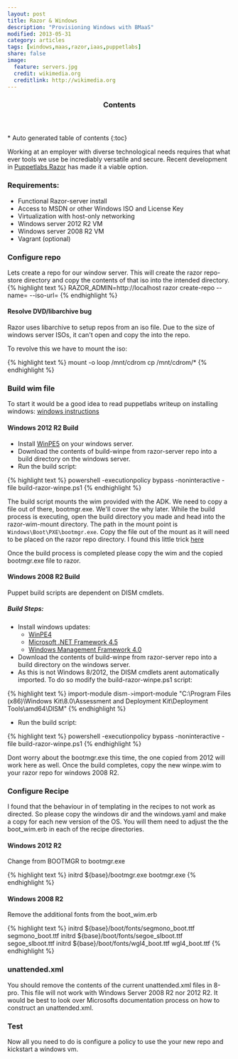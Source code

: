 ```yaml
---
layout: post
title: Razor & Windows
description: "Provisioning Windows with BMaaS"
modified: 2013-05-31
category: articles
tags: [windows,maas,razor,iaas,puppetlabs]
share: false
image:
  feature: servers.jpg
  credit: wikimedia.org
  creditlink: http://wikimedia.org
---
```


<section id="table-of-contents" class="toc">
  <header>
    <h3 >Contents</h3>
  </header>
<div id="drawer" markdown="1">
*  Auto generated table of contents
{:toc}
</div>
</section><!-- /#table-of-contents -->



Working at an employer with diverse technological needs requires that what ever tools we use be incrediably versatile and secure. Recent development in [Puppetlabs Razor](https://github.com/puppetlabs/razor-server) has made it a viable option. 

### Requirements:

* Functional Razor-server install
* Access to MSDN or other Windows ISO and License Key
* Virtualization with host-only networking
* Windows server 2012 R2 VM
* Windows server 2008 R2 VM
* Vagrant (optional)

### Configure repo
Lets create a repo for our window server. This will create the razor repo-store directory and copy the contents of that iso into the intended directory. 
{% highlight text %}
RAZOR_ADMIN=http://localhost
razor create-repo --name=<repo-name> --iso-url=<url to iso>
{% endhighlight %}

#### Resolve DVD/libarchive bug
Razor uses libarchive to setup repos from an iso file. Due to the size of windows server ISOs, it can't open and copy the into the repo. 

To revolve this we have to mount the iso:

{% highlight text %}
mount -o loop /mnt/cdrom <iso file>
cp /mnt/cdrom/* <razor-repo-store>
{% endhighlight %}

### Build wim file
To start it would be a good idea to read puppetlabs writeup on installing windows: [windows instructions](https://github.com/puppetlabs/razor-server/wiki/Installing-windows)


#### Windows 2012 R2 Build
* Install [WinPE5](http://www.microsoft.com/en-us/download/details.aspx?id=39982) on your windows server. 
* Download the contents of build-winpe from razor-server repo into a build directory on the windows server. 
* Run the build script: 

{% highlight text %}
powershell -executionpolicy bypass -noninteractive -file build-razor-winpe.ps1
{% endhighlight %}

The build script mounts the wim provided with the ADK. We need to copy a file out of there, bootmgr.exe. We'll cover the why later. While the build process is  executing, open the build directory you made and head into the razor-wim-mount directory. The path in the mount point is `Windows\Boot\PXE\bootmgr.exe`. Copy the file out of the mount as it will need to be placed on the razor repo directory. I found this little trick [here](http://blog.devicenull.org/2013/11/14/ipxe-wimboot-and-windows-server-2012r2.html)

Once the build process is completed please copy the wim and the copied bootmgr.exe file to razor. 
 
#### Windows 2008 R2 Build
Puppet build scripts are dependent on DISM cmdlets.

##### Build Steps:
* Install windows updates:
	* [WinPE4](http://www.microsoft.com/en-us/download/details.aspx?id=30652) 
	* [Microsoft .NET Framework 4.5](http://www.microsoft.com/en-us/download/details.aspx?id=30653)
    * [Windows Management Framework 4.0](http://www.microsoft.com/en-us/download/details.aspx?id=40855)
* Download the contents of build-winpe from razor-server repo into a build directory on the windows server. 
* As this is not Windows 8/2012, the DISM cmdlets arent automatically imported. To do so modify the build-razor-winpe.ps1 script:

{% highlight text %}
import-module dism` -> `import-module "C:\Program Files (x86)\Windows Kit\8.0\Assessment and Deployment Kit\Deployment Tools\amd64\DISM"
{% endhighlight %}

* Run the build script:

{% highlight text %}
powershell -executionpolicy bypass -noninteractive -file build-razor-winpe.ps1
{% endhighlight %}

Dont worry about the bootmgr.exe this time, the one copied from 2012 will work here as well. Once the build completes, copy the new winpe.wim to your razor repo for windows 2008 R2. 

### Configure Recipe
I found that the behaviour in of templating in the recipes to not work as directed. So please copy the windows dir and the windows.yaml and make a copy for each new version of the OS. You will them need to adjust the the boot_wim.erb in each of the recipe directories. 

#### Windows 2012 R2
Change from BOOTMGR to bootmgr.exe

{% highlight text %}
initrd ${base}/bootmgr.exe			bootmgr.exe
{% endhighlight %}

#### Windows 2008 R2
Remove the additional fonts from the boot_wim.erb

{% highlight text %}
initrd ${base}/boot/fonts/segmono_boot.ttf	segmono_boot.ttf
initrd ${base}/boot/fonts/segoe_slboot.ttf	segoe_slboot.ttf
initrd ${base}/boot/fonts/wgl4_boot.ttf		wgl4_boot.ttf
{% endhighlight %}

### unattended.xml
You should remove the contents of the current unattended.xml files in 8-pro. This file will not work with Windows Server 2008 R2 nor 2012 R2. It would be best to look over Microsofts documentation process on how to construct an unattended.xml. 

### Test
Now all you need to do is configure a policy to use the your new repo and kickstart a windows vm. 

